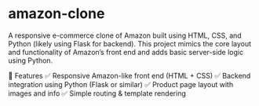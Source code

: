 # amazon-clone

A responsive e-commerce clone of Amazon built using HTML, CSS, and Python (likely using Flask for backend). This project mimics the core layout and functionality of Amazon’s front end and adds basic server-side logic using Python.

🌟 Features
✅ Responsive Amazon-like front end (HTML + CSS)
✅ Backend integration using Python (Flask or similar)
✅ Product page layout with images and info
✅ Simple routing & template rendering


